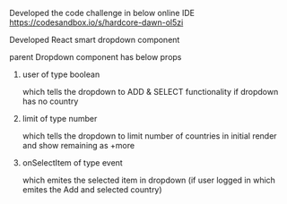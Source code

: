 Developed the code challenge in below online IDE
https://codesandbox.io/s/hardcore-dawn-ol5zi


Developed React smart dropdown component

parent Dropdown component has below props

1. user of type boolean

    which tells the dropdown to ADD & SELECT functionality if dropdown has no country
    
2. limit of type number

    which tells the dropdown to limit number of countries in initial render and show remaining as +more
    
3. onSelectItem of type event

    which emites the selected item in dropdown (if user logged in which emites the Add and selected country)
